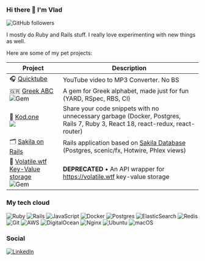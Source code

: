 ### Hi there 👋 I'm Vlad 

![GitHub followers](https://img.shields.io/github/followers/vladyio?style=social)

I mostly do Ruby and Rails stuff. I really love experimenting with new things as well.

Here are some of my pet projects:

| Project | Description |
|---------|------------|
| 🎧 [Quicktube](https://github.com/vladyio/quicktube) | YouTube video to MP3 Converter. No BS |
| 🇬🇷 [Greek ABC](https://github.com/vladyio/greek_abc) <br><img alt="Gem" src="https://img.shields.io/gem/dt/greek_abc?style=for-the-badge">| A gem for Greek alphabet, made just for fun (YARD, RSpec, RBS, CI) | 
| 📔 [Kod.one](https://github.com/vladyio/kod.one) <br><img src="https://img.shields.io/github/stars/vladyio/kod.one?style=for-the-badge">       | Share your code snippets with no unnecessary garbage (Docker, Postgres, Rails 7, Ruby 3, React 18, react-redux, react-router)         |
| 🗂️ [Sakila on Rails](https://github.com/vladyio/sakila-rails)      | Rails application based on [Sakila Database](https://dev.mysql.com/doc/sakila/en/) (Postgres, scenic/fx, Hotwire, Phlex views)           |
| 🔑 [Volatile.wtf Key-Value storage](https://github.com/vladyio/volatile-wtf-rb)    <br><img alt="Gem" src="https://img.shields.io/gem/dt/volatile_wtf?style=for-the-badge">  | **DEPRECATED** • An API wrapper for https://volatile.wtf key-value storage          |



### My tech cloud

 <img alt="Ruby" src="https://img.shields.io/badge/ruby-%23CC342D.svg?&style=for-the-badge&logo=ruby&logoColor=white"/> <img alt="Rails" src="https://img.shields.io/badge/rails%20-%23CC0000.svg?&style=for-the-badge&logo=ruby-on-rails&logoColor=white"/> <img alt="JavaScript" src="https://img.shields.io/badge/javascript%20-%23323330.svg?&style=for-the-badge&logo=javascript&logoColor=%23F7DF1E"/> <img alt="Docker" src="https://img.shields.io/badge/docker-2192FF.svg?&style=for-the-badge&logo=docker&logoColor=white"/> <img alt="Postgres" src="https://img.shields.io/badge/postgres-%23316192.svg?&style=for-the-badge&logo=postgresql&logoColor=white"/> <img alt="ElasticSearch" src="https://img.shields.io/badge/elasticsearch-66b5ae.svg?&style=for-the-badge&logo=elasticsearch&logoColor=white" /> <img alt="Redis" src="https://img.shields.io/badge/redis%20-%23CC0000.svg?&style=for-the-badge&logo=redis&logoColor=white"/> <img alt="Git" src="https://img.shields.io/badge/git%20-%23F05033.svg?&style=for-the-badge&logo=git&logoColor=white"/> <img alt="AWS" src="https://img.shields.io/badge/aws-ff9900.svg?&style=for-the-badge&logo=amazon&logoColor=white"/> <img alt="DigitalOcean" src="https://img.shields.io/badge/DigitalOcean-%230167ff.svg?&style=for-the-badge&logo=digitalOcean&logoColor=white"/> <img alt="Nginx" src="https://img.shields.io/badge/nginx%20-%23009639.svg?&style=for-the-badge&logo=nginx&logoColor=white"/> <img alt="Ubuntu" src="https://img.shields.io/badge/Ubuntu-E95420?style=for-the-badge&logo=ubuntu&logoColor=white" /> <img alt="macOS" src="https://img.shields.io/badge/macos-white.svg?&style=for-the-badge&logo=apple&logoColor=black" />
 
### Social 

<a href="https://www.linkedin.com/in/vlad-andreev/"><img alt="LinkedIn" src="https://img.shields.io/badge/linkedin%20-%230077B5.svg?&style=for-the-badge&logo=linkedin&logoColor=white"/></a>

